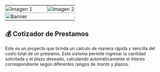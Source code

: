
<table>
    <tr>
    <td style="padding: 0; width: 60%;"><img src="https://github.com/user-attachments/assets/423bdeac-89bc-409c-a77f-3b15d668366c" alt="Imagen 1" style="width: 100%; height: auto; object-fit: cover;"></td>
    <td style="padding: 0; width: 60%;"><img src="https://github.com/user-attachments/assets/5015bc25-fc11-4153-86d4-16bb0ce495ff" alt="Imagen 2" style="width: 100%; height: auto; object-fit: cover;"></td>
  </tr>
   <tr>
        <td colspan="2" style="padding: 0;">
            <img src="https://github.com/user-attachments/assets/f4920fbf-04c1-425e-b519-c614063e7dcd" alt="Banner" style="width: 100%; height: auto; object-fit: cover;">
        </td>
    </tr>
</table>

  ##  💰 **Cotizador de Prestamos**
Este es un proyecto que brinda un calculo de manera rápida y sencilla del costo total de un préstamo. Este sistema permite ingresar la cantidad solicitada y el plazo deseado,
calculando automáticamente el interés correspondiente según diferentes rangos de monto y plazos.
